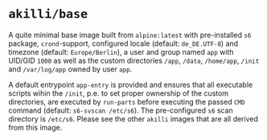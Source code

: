 # `akilli/base`

A quite minimal base image built from `alpine:latest` with pre-installed `s6` package, `crond`-support, configured locale (default: `de_DE.UTF-8`) and timezone (default: `Europe/Berlin`), a user and group named `app` with UID/GID `1000` as well as the custom directories `/app`, `/data`, `/home/app`, `/init` and `/var/log/app` owned by user `app`.

A default entrypoint `app-entry` is provided and ensures that all executable scripts wihin the `/init`, p.e. to set proper ownership of the custom directories, are executed by `run-parts` before executing the passed `CMD` command (default: `s6-svscan /etc/s6`). The pre-configured `s6` scan directory is `/etc/s6`. Please see the other `akilli` images that are all derived from this image.
